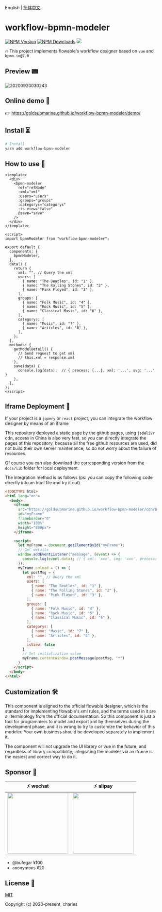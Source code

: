 English | [简体中文](./README_CN.md)

# workflow-bpmn-modeler

[![NPM Version](http://img.shields.io/npm/v/workflow-bpmn-modeler.svg?style=flat)](https://www.npmjs.org/package/workflow-bpmn-modeler)
[![NPM Downloads](https://img.shields.io/npm/dm/workflow-bpmn-modeler.svg?style=flat)](https://www.npmjs.org/package/workflow-bpmn-modeler)
![](https://img.shields.io/badge/license-MIT-000000.svg)

🔥 This project implements flowable's workflow designer based on `vue` and `bpmn.io@7.0`

## Preview 📟

![20200930030243](https://cdn.jsdelivr.net/gh/goldsubmarine/cdn@master/blog/20200930030243.png)

## Online demo 📢

👉 https://goldsubmarine.github.io/workflow-bpmn-modeler/demo/

## Install ⏳

```bash
# Install
yarn add workflow-bpmn-modeler
```

## How to use 👣

```vue
<template>
  <div>
    <bpmn-modeler
      ref="refNode"
      :xml="xml"
      :users="users"
      :groups="groups"
      :categorys="categorys"
      :is-view="false"
      @save="save"
    />
  </div>
</template>

<script>
import bpmnModeler from "workflow-bpmn-modeler";

export default {
  components: {
    bpmnModeler,
  },
  data() {
    return {
      xml: "", // Query the xml
      users: [
        { name: "The Beatles", id: "1" },
        { name: "The Rolling Stones", id: "2" },
        { name: "Pink Floyed", id: "3" },
      ],
      groups: [
        { name: "Folk Music", id: "4" },
        { name: "Rock Music", id: "5" },
        { name: "Classical Music", id: "6" },
      ],
      categorys: [
        { name: "Music", id: "7" },
        { name: "Articles", id: "8" },
      ],
    };
  },
  methods: {
    getModelDetail() {
      // Send request to get xml
      // this.xml = response.xml
    },
    save(data) {
      console.log(data);  // { process: {...}, xml: '...', svg: '...' }
    },
  },
};
</script>
```

## Iframe Deployment 🎪

If your project is a `jquery` or `react` project, you can integrate the workflow designer by means of an iframe

This repository deployed a static page by the github pages, using `jsdelivr` cdn, access in China is also very fast, so you can directly integrate the pages of this repository, because all the free github resources are used, did not build their own server maintenance, so do not worry about the failure of resources.

Of course you can also download the corresponding version from the `docs/lib` folder for local deployment.

The integration method is as follows (ps: you can copy the following code directly into an html file and try it out)

```html
<!DOCTYPE html>
<html lang="en">
  <body>
    <iframe
      src="https://goldsubmarine.github.io/workflow-bpmn-modeler/cdn/0.2.8/"
      id="myFrame"
      frameborder="0"
      width="100%"
      height="800px">
    </iframe>

    <script>
      let myFrame = document.getElementById("myFrame");
      // Get details
      window.addEventListener("message", (event) => {
        console.log(event.data); // { xml: 'xxx', img: 'xxx', process: {} }
      });
      myFrame.onload = () => {
        let postMsg = {
          xml: "", // Query the xml
          users: [
            { name: "The Beatles", id: "1" },
            { name: "The Rolling Stones", id: "2" },
            { name: "Pink Floyed", id: "3" },
          ],
          groups: [
            { name: "Folk Music", id: "4" },
            { name: "Rock Music", id: "5" },
            { name: "Classical Music", id: "6" },
          ],
          categorys: [
            { name: "Music", id: "7" },
            { name: "Articles", id: "8" },
          ],
          isView: false
        }
        // Set initialization value
        myFrame.contentWindow.postMessage(postMsg, "*")
      }
    </script>
  </body>
</html>
```

## Customization 🛠

This component is aligned to the official flowable designer, which is the standard for implementing flowable's xml rules, and the terms used in it are all terminology from the official documentation. So this component is just a tool for programmers to model and export xml by themselves during the development phase, and it is wrong to try to customize the behavior of this modeler. Your own business should be developed separately to implement it.

The component will not upgrade the UI library or vue in the future, and regardless of library compatibility, integrating the modeler via an iframe is the easiest and correct way to do it.

## Sponsor 🧡

| :zap: **wechat**           | :zap: **alipay**           |
| ------------------------ | ------------------------ |
|<img width=200 src="https://cdn.jsdelivr.net/gh/goldsubmarine/cdn@master/blog/donate_wechat.png"/>|<img width=200 src="https://cdn.jsdelivr.net/gh/goldsubmarine/cdn@master/blog/donate_alipay.png"/>|

- @bufegar ¥100
- anonymous ¥20

## License 📄

[MIT](http://opensource.org/licenses/MIT)

Copyright (c) 2020-present, charles
